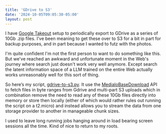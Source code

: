 ```yaml
---
title: 'GDrive to S3'
date: '2024-10-05T09:05:30-05:00'
layout: post
---
```


I have [Google Takeout](https://takeout.google.com/?pli=1) setup to periodically export to GDrive as a series of 10Gb .zip files. I've been meaning to get these over to S3 for a bit in part for backup purposes, and in part because I wanted to futz with the photos.

I'm quite confident I'm not the first person to want to do something like this. But we've reached an awkward and unfortunate moment in the Web's journey where search just doesn't work very well anymore. Except search the latent information space of a LLM trained on the entire Web actually works unreasonably well for this sort of thing.

So here’s my script, [gdrive-to-s3.py](https://gist.github.com/kellan/2a8ff0e614ae96034f5592513f9a717a). It use the [MediaIoBaseDownload](https://googleapis.github.io/google-api-python-client/docs/epy/googleapiclient.http.MediaIoBaseDownload-class.html) API to fetch files in byte ranges from Gdrive and multi-part S3 uploads which in combination remove the need to read any of these 10Gb files directly into memory or store then locally (either of which would rather rules out running the script on a t2.micro) and instead allows you to stream the data from one storage provider to another in manageable chunk sizes.

I used to leave long running jobs hanging around in load bearing screen sessions all the time. Kind of nice to return to my roots. 